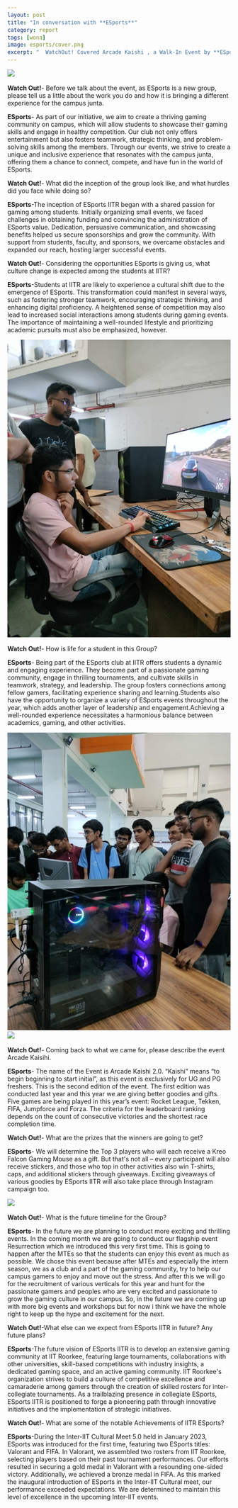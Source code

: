 ```yaml
---
layout: post
title: "In conversation with **ESports**"
category: report
tags: [wona]
image: esports/cover.png
excerpt: "  WatchOut! Covered Arcade Kaishi , a Walk-In Event by **ESports** IITR which was conducted on 13th August, 2023 in SAC building. We also got the opportunity to interview a couple of senior members of the group."
---
```



![](/images/posts/esports/1.jpg)

**Watch Out!**-  Before we talk about the event, as ESports is a new group, please tell us a little about the work you do and how it is bringing a different experience for the campus junta.


**ESports**- As part of our initiative, we aim to create a thriving gaming community on campus, which will allow students to showcase their gaming skills and engage in healthy competition. Our club not only offers entertainment but also fosters teamwork, strategic thinking, and problem-solving skills among the members. Through our events, we strive to create a unique and inclusive experience that resonates with the campus junta, offering them a chance to connect, compete, and have fun in the world of ESports.


**Watch Out!**- What did the inception of the group look like, and what hurdles did you face while doing so?


**ESports**-The inception of ESports IITR began with a shared passion for gaming among students. Initially organizing small events, we faced challenges in obtaining funding and convincing the administration of ESports value. Dedication, persuasive communication, and showcasing benefits helped us secure sponsorships and grow the community. With support from students, faculty, and sponsors, we overcame obstacles and expanded our reach, hosting larger successful events.


**Watch Out!**-  Considering the opportunities ESports is giving us, what culture change is expected among the students at IITR?


**ESports**-Students at IITR are likely to experience a cultural shift due to the emergence of ESports. This transformation could manifest in several ways, such as fostering stronger teamwork, encouraging strategic thinking, and enhancing digital proficiency. A heightened sense of competition may also lead to increased social interactions among students during gaming events. The importance of maintaining a well-rounded lifestyle and prioritizing academic pursuits must also be emphasized, however.


![](/images/posts/esports/3.jpg)


**Watch Out!**- How is life for a student in this Group?


**ESports**- Being part of the ESports club at IITR offers students a dynamic and engaging experience. They become part of a passionate gaming community, engage in thrilling tournaments, and cultivate skills in teamwork, strategy, and leadership. The group fosters connections among fellow gamers, facilitating experience sharing and learning.Students also have the opportunity to organize a variety of ESports events throughout the year, which adds another layer of leadership and engagement.Achieving a well-rounded experience necessitates a harmonious balance between academics, gaming, and other activities.

![](/images/posts/esports/4.jpg)
![](/images/posts/esports/5.jpg)


**Watch Out!**- Coming back to what we came for, please describe the event Arcade Kaisihi.


**ESports**- The name of the Event is Arcade Kaishi 2.0. “Kaishi” means “to begin beginning to start initial”, as this event is exclusively for UG and PG freshers. This is the second edition of the event. The first edition was conducted last year and this year we are giving better goodies and gifts. Five games are being played in this year’s event: Rocket League, Tekken, FIFA, Jumpforce and Forza. The criteria for the leaderboard ranking depends on the count of consecutive victories and the shortest race completion time.


**Watch Out!**- What are the prizes that the winners are going to get?


**ESports**- We will determine the Top 3 players who will each receive a Kreo Falcon Gaming Mouse as a gift. But that's not all – every participant will also receive stickers, and those who top in other activities also win T-shirts, caps, and additional stickers through giveaways. Exciting giveaways of various goodies by ESports IITR will also take place through Instagram campaign too.

![](/images/posts/esports/2.jpg)


**Watch Out!**- What is the future timeline for the Group?  


**ESports**- In the future we are planning to conduct more exciting and thrilling events. In the coming month we are going to conduct our flagship event Resurrection which we introduced this very first time. This is going to happen after the MTEs so that the students can enjoy this event as much as possible. We chose this event because after MTEs and especially the intern season, we as a club and a  part of the gaming community, try to help our campus gamers to enjoy and move out the stress. And after this we will go for the recruitment of various verticals for this year and hunt for the passionate gamers and peoples who are very excited and passionate to grow the gaming culture in our campus. So, in the future we are coming up with more big events and workshops but for now i think we have the whole right to keep up the hype and excitement for the next.




**Watch Out!**-What else can we expect from ESports IITR in future? Any future plans?


**ESports**-The future vision of ESports IITR is to develop an extensive gaming community at IIT Roorkee, featuring large tournaments, collaborations with other universities, skill-based competitions with industry insights, a dedicated gaming space, and an active gaming community. IIT Roorkee's organization strives to build a culture of competitive excellence and camaraderie among gamers through the creation of skilled rosters for inter-collegiate tournaments. As a trailblazing presence in collegiate ESports, ESports IITR is positioned to forge a pioneering path through innovative initiatives and the implementation of strategic initiatives.

**Watch Out!**- What are some of the notable Achievements of IITR ESports?


**ESports**-During the Inter-IIT Cultural Meet 5.0 held in January 2023, ESports was introduced for the first time, featuring two ESports titles: Valorant and FIFA. In Valorant, we assembled two rosters from IIT Roorkee, selecting players based on their past tournament performances. Our efforts resulted in securing a gold medal in Valorant with a resounding one-sided victory. Additionally, we achieved a bronze medal in FIFA. As this marked the inaugural introduction of ESports in the Inter-IIT Cultural meet, our performance exceeded expectations. We are determined to maintain this level of excellence in the upcoming Inter-IIT events.




